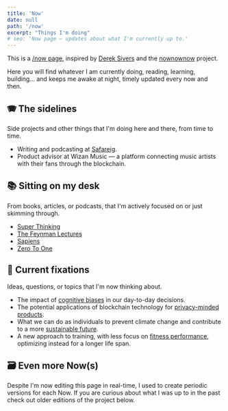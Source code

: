 ```yaml
---
title: 'Now'
date: null
path: '/now'
excerpt: "Things I'm doing"
# seo: 'Now page — updates about what I'm currently up to.'
---
```


This is a [/now page](https://nownownow.com/p/YAnl), inspired by [Derek Sivers](https://sivers.org) and the [nownownow](https://nownownow.com) project.

Here you will find whatever I am currently doing, reading, learning, building... and keeps me awake at night, timely updated every now and then.

## 🪗 The sidelines

Side projects and other things that I'm doing here and there, from time to time.

- Writing and podcasting at [Safareig](https://www.safareig.fm).
- Product advisor at Wizan Music — a platform connecting music artists with their fans through the blockchain.

## 📚 Sitting on my desk

From books, articles, or podcasts, that I'm actively focused on or just skimming through.

- [Super Thinking](/blog/2021/super-thinking)
- [The Feynman Lectures](https://www.feynmanlectures.caltech.edu)
- [Sapiens](/blog/2021/sapiens)
- [Zero To One](/blog/2021/zero-to-one)

## 🤩 Current fixations

Ideas, questions, or topics that I'm now thinking about.

- The impact of [cognitive biases](/tags/psychology) in our day-to-day decisions.
- The potential applications of blockchain technology for [privacy-minded products](/tags/privacy).
- What we can do as individuals to prevent climate change and contribute to a more [sustainable future](/tags/minimalism).
- A new approach to training, with less focus on [fitness performance](/tags/sub3), optimizing instead for a longer life span.

## 🗃 Even more Now(s)

Despite I'm now editing this page in real-time, I used to create periodic versions for each Now. If you are curious about what I was up to in the past check out older editions of the project below.
